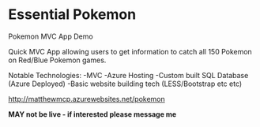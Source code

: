 # Essential Pokemon
Pokemon MVC App Demo

Quick MVC App allowing users to get information to catch all 150 Pokemon on Red/Blue Pokemon games.


Notable Technologies: -MVC -Azure Hosting -Custom built SQL Database (Azure Deployed)  -Basic website building tech (LESS/Bootstrap etc etc)



http://matthewmcp.azurewebsites.net/pokemon  

**MAY not be live - if interested please message me**
